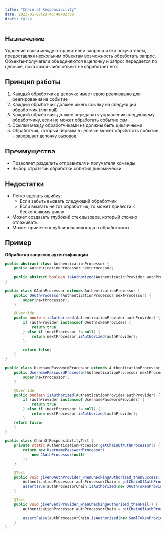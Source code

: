 ```yaml
---
title: "Chain of Responsibility"
date: 2023-01-07T23:40:48+02:00
draft: false
---
```


## Назначение

Удаление связи между отправителем запроса и его получателем, предоставляя нескольким объектам возможность обработать запрос.
Объекты-получатели объединяются в цепочку и запрос передается по цепочке, пока какой-либо объект не обработает его.

## Принцип работы

1. Каждый обработчик в цепочке имеет свою реализацию для реагирования на событие
2. Каждый обработчик должен иметь ссылку на следующий обработчик (или null)
3. Каждый обработчик должен передавать управление следующему обработчику, если не может обработать событие сам.
4. Ссылки между обработчиками не должны быть цикличными
5. Обработчик, который первым в цепочке может обработать событие - завершает цепочку вызовов.

## Преимущества

-   Позволяет разделить отправителя и получателя команды
-   Выбор стратегии обработки события динамически

## Недостатки

-   Легко сделать ошибку:
    -   Если забыть вызвать следующий обработчик
    -   Если вызвать не тот обработчик, то может привести к бесконечному циклу
-   Может создавать глубокий стек вызовов, который сложно отлаживать
-   Может привести к дублированию кода в обработчиках

## Пример

**Обработка запросов аутентификации**

```java
public abstract class AuthenticationProcessor {
    public AuthenticationProcessor nextProcessor;

    public abstract boolean isAuthorized(AuthenticationProvider authProvider);
}

public class OAuthProcessor extends AuthenticationProcessor {
    public OAuthProcessor(AuthenticationProcessor nextProcessor) {
        super(nextProcessor);
    }

    @Override
    public boolean isAuthorized(AuthenticationProvider authProvider) {
        if (authProvider instanceof OAuthTokenProvider) {
            return true;
        } else if (nextProcessor != null) {
            return nextProcessor.isAuthorized(authProvider);
        }

        return false;
    }
}

public class UsernamePasswordProcessor extends AuthenticationProcessor {
    public UsernamePasswordProcessor(AuthenticationProcessor nextProcessor) {
        super(nextProcessor);
    }

    @Override
    public boolean isAuthorized(AuthenticationProvider authProvider) {
        if (authProvider instanceof UsernamePasswordProvider) {
            return true;
        } else if (nextProcessor != null) {
            return nextProcessor.isAuthorized(authProvider);
        }
    return false;
    }
}

public class ChainOfResponsibilityTest {
    private static AuthenticationProcessor getChainOfAuthProcessor() {
        return new UsernamePasswordProcessor(
            new OAuthProcessor(null)
        );
    }

    @Test
    public void givenOAuthProvider_whenCheckingAuthorized_thenSuccess() {
        AuthenticationProcessor authProcessorChain = getChainOfAuthProcessor();
        assertTrue(authProcessorChain.isAuthorized(new OAuthTokenProvider()));
    }

    @Test
    public void givenSamlProvider_whenCheckingAuthorized_thenFail() {
        AuthenticationProcessor authProcessorChain = getChainOfAuthProcessor();

        assertFalse(authProcessorChain.isAuthorized(new SamlTokenProvider()));
    }
}
```
